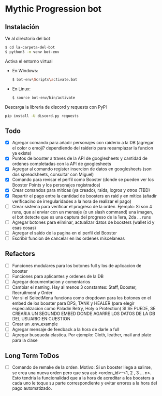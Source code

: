 # Mythic Progression bot

## Instalación
Ve al directorio del bot
```bash
$ cd la-carpeta-del-bot
$ python3 -m venv bot-env
```
Activa el entorno virtual

- En Windows:
    ```bash
    $ bot-env\Scripts\activate.bat
    ```
- En Linux:

    ```bash
    $ source bot-env/bin/activate
    ```
Descarga la libreria de discord y requests con PyPI
```bash
pip install -U discord.py requests
```

## Todo
- [x] Agregar comando para añadir personajes con raiderio a la DB (agregar el color o emoji? dependiendo del raiderio para reeamplazar la funcion ya existe)
- [x] Puntos de booster a traves de la API de googlesheets y cantidad de ordenes completadas con la API de googlesheets
- [x] Agregar al comando register insercion de datos en googlesheets (son dos spreadsheets, consultar con Miguel)
- [x] Comando para revisar el perfil como Booster (donde se pueden ver los Booster Points y los personajes registrados)
- [x] Crear comandos para miticas (ya creado), raids, logros y otros (TBD)
- [x] Repartir el pago entre la cantidad de boosters en raid y en mitica (añadir verificacino de irregularidades a la hora de realizar el pago)
- [ ] Crear sistema para verificar el progreso de la orden. Ejemplo: Si son 4 runs, que al enviar con un mensaje (o un slash command) una imagen, el bot detecte que es una captura del progreso de la 1era, 2da ... runs
- [ ] Agregar botones para eliminar, actualizar datos de boosters (wallet id y esas cosas)
- [ ] Agregar el saldo de la pagina en el perfil del Booster
- [ ] Escribir funcion de cancelar en las ordenes miscelaneas

## Refactors
- [ ] Funciones modulares para los botones full y los de aplicacion de booster
- [ ] Funciones para aplicantes y ordenes de la DB
- [ ] Agregar documentacion y comentarios
- [ ] Cambiar el naming. Hay al menos 3 constantes: Staff, Booster, Recruitment y Order
- [ ] Ver si el SelectMenu funciona como dropdown para los botones en el embed de los booster para DPS, TANK y HEALER (para elegir especializacion como Paladin Retry, Holy o Protection) SI SE PUEDE, SE CREARIA UN SEGUNDO EMBED DONDE AGARRE LOS DATOS DE LA DB DEL USUARIO EN CUESTION
- [ ] Crear un .env_example
- [ ] Agregar mensaje de feedback a la hora de darle a full
- [ ] Agregar busqueda elastica. Por ejemplo: Cloth, leather, mail and plate para la clase

## Long Term ToDos
- [ ] Comando de remake de la orden. Motivo: Si un booster llega a salirse, se crea una nueva orden pero que sea asi: <orden_id>-<1, 2 , 3 ... n>. Esto tendria la funcionalidad que a la hora de acreditar a los boosters a cada uno le toque su parte correspondiente y evitar errores a la hora del pago automatizado.